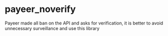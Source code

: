 # payeer_noverify
Payeer made all ban on the API and asks for verification, it is better to avoid unnecessary surveillance and use this library
